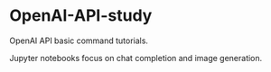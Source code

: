 # OpenAI-API-study

OpenAI API basic command tutorials.

Jupyter notebooks focus on chat completion and image generation.

